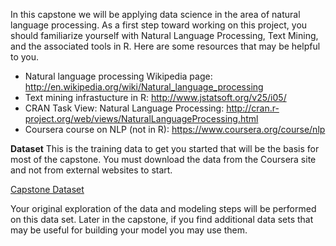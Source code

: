 In this capstone we will be applying data science in the area of natural language processing. As a first step toward working on this project, you should familiarize yourself with Natural Language Processing, Text Mining, and the associated tools in R. Here are some resources that may be helpful to you.

 - Natural language processing Wikipedia page:
   http://en.wikipedia.org/wiki/Natural_language_processing
 - Text mining infrastucture in R: http://www.jstatsoft.org/v25/i05/
 - CRAN Task View: Natural Language Processing:
   http://cran.r-project.org/web/views/NaturalLanguageProcessing.html
 - Coursera course on NLP (not in R):
   https://www.coursera.org/course/nlp


**Dataset**
This is the training data to get you started that will be the basis for most of the capstone. You must download the data from the Coursera site and not from external websites to start.

[Capstone Dataset](https://d396qusza40orc.cloudfront.net/dsscapstone/dataset/Coursera-SwiftKey.zip)

Your original exploration of the data and modeling steps will be performed on this data set. Later in the capstone, if you find additional data sets that may be useful for building your model you may use them.